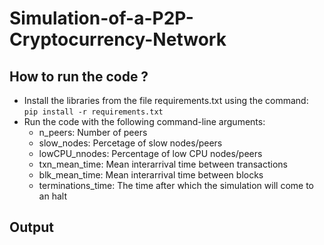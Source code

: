 # Simulation-of-a-P2P-Cryptocurrency-Network

## How to run the code ?
- Install the libraries from the file requirements.txt using the command: `pip install -r requirements.txt`
- Run the code with the following command-line arguments:
  - n_peers: Number of peers
  - slow_nodes: Percetage of slow nodes/peers
  - lowCPU_nnodes: Percentage of low CPU nodes/peers
  - txn_mean_time: Mean interarrival time between transactions
  - blk_mean_time: Mean interarrival time between blocks
  - terminations_time: The time after which the simulation will come to an halt
  
## Output
